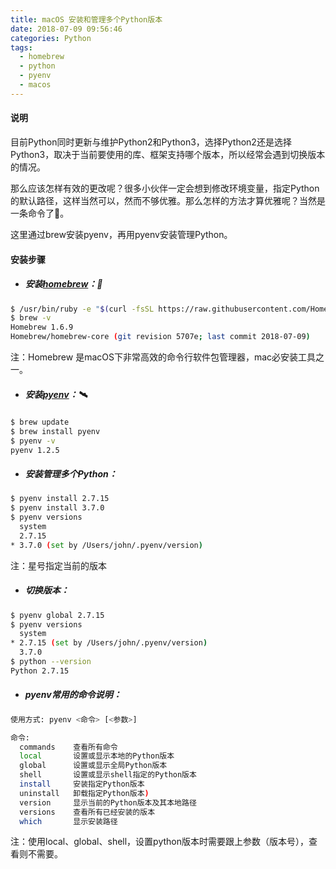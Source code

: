 ```yaml
---
title: macOS 安装和管理多个Python版本
date: 2018-07-09 09:56:46
categories: Python
tags:
  - homebrew
  - python
  - pyenv
  - macos
---
```

#### 说明
目前Python同时更新与维护Python2和Python3，选择Python2还是选择Python3，取决于当前要使用的库、框架支持哪个版本，所以经常会遇到切换版本的情况。

那么应该怎样有效的更改呢？很多小伙伴一定会想到修改环境变量，指定Python的默认路径，这样当然可以，然而不够优雅。那么怎样的方法才算优雅呢？当然是一条命令了👻。

这里通过brew安装pyenv，再用pyenv安装管理Python。

#### 安装步骤
- ##### 安装[homebrew](https://brew.sh/)：🚀
 ```bash
$ /usr/bin/ruby -e "$(curl -fsSL https://raw.githubusercontent.com/Homebrew/install/master/install)"
$ brew -v
Homebrew 1.6.9
Homebrew/homebrew-core (git revision 5707e; last commit 2018-07-09)
```
注：Homebrew 是macOS下非常高效的命令行软件包管理器，mac必安装工具之一。

- ##### 安装[pyenv](https://github.com/pyenv/pyenv)：🛰
```bash
$ brew update
$ brew install pyenv
$ pyenv -v
pyenv 1.2.5
```

- ##### 安装管理多个Python：
```bash
$ pyenv install 2.7.15
$ pyenv install 3.7.0
$ pyenv versions
  system
  2.7.15
* 3.7.0 (set by /Users/john/.pyenv/version)
```
注：星号指定当前的版本

- ##### 切换版本：
```bash
$ pyenv global 2.7.15
$ pyenv versions
  system
* 2.7.15 (set by /Users/john/.pyenv/version)
  3.7.0
$ python --version
Python 2.7.15
```

- ##### pyenv常用的命令说明：
 ```bash
使用方式: pyenv <命令> [<参数>]

命令:
   commands    查看所有命令
   local       设置或显示本地的Python版本
   global      设置或显示全局Python版本
   shell       设置或显示shell指定的Python版本
   install     安装指定Python版本
   uninstall   卸载指定Python版本)
   version     显示当前的Python版本及其本地路径
   versions    查看所有已经安装的版本
   which       显示安装路径
```
注：使用local、global、shell，设置python版本时需要跟上参数（版本号），查看则不需要。
